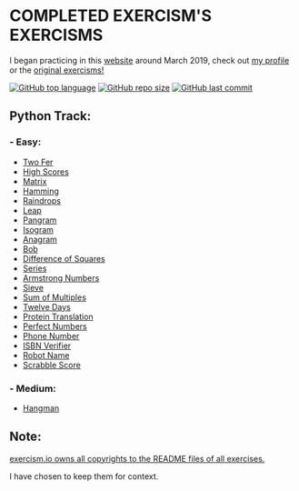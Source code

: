 # COMPLETED EXERCISM'S EXERCISMS

I began practicing in this [website](https://exercism.io) around March 2019, check out
[my profile](https://exercism.io/profiles/ibLeDy) or the [original exercisms!](https://github.com/exercism/python)

[![GitHub top language](https://img.shields.io/github/languages/top/ibLeDy/exercisms-python)](https://github.com/ibLeDy/exercisms-python/search?l=python)
[![GitHub repo size](https://img.shields.io/github/repo-size/ibLeDy/exercisms-python)](https://github.com/ibLeDy/exercisms-python)
[![GitHub last commit](https://img.shields.io/github/last-commit/ibLeDy/exercisms-python)](https://github.com/ibLeDy/exercisms-python/commits/master)

## Python Track:

### - Easy:

  - [Two Fer](python/two-fer)
  - [High Scores](python/high-scores)
  - [Matrix](python/matrix)
  - [Hamming](python/hamming)
  - [Raindrops](python/raindrops)
  - [Leap](python/leap)
  - [Pangram](python/pangram)
  - [Isogram](python/isogram)
  - [Anagram](python/anagram)
  - [Bob](python/bob)
  - [Difference of Squares](python/difference-of-squares)
  - [Series](python/series)
  - [Armstrong Numbers](python/armstrong-numbers)
  - [Sieve](python/sieve)
  - [Sum of Multiples](python/sum-of-multiples)
  - [Twelve Days](python/twelve-days)
  - [Protein Translation](python/protein-translation)
  - [Perfect Numbers](python/perfect-numbers)
  - [Phone Number](python/phone-number)
  - [ISBN Verifier](python/isbn-verifier)
  - [Robot Name](python/robot-name)
  - [Scrabble Score](python/scrabble-score)

### - Medium:

  - [Hangman](python/hangman)

## Note:

[exercism.io owns all copyrights to the README files of all exercises.](https://github.com/exercism/python/blob/master/LICENSE)

I have chosen to keep them for context.
